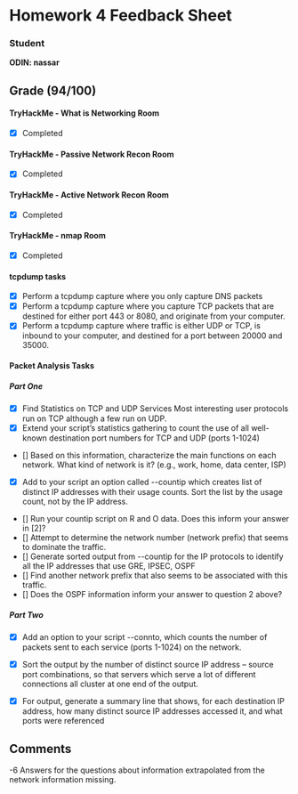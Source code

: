# Homework 4 Feedback Sheet

### Student

**ODIN: nassar**

## Grade (94/100)

#### TryHackMe - What is Networking Room
- [x] Completed

#### TryHackMe - Passive Network Recon Room
- [x] Completed

#### TryHackMe - Active Network Recon Room
- [x] Completed

#### TryHackMe - nmap Room
- [x] Completed

#### tcpdump tasks
- [x] Perform a tcpdump capture where you only capture DNS packets
- [x] Perform a tcpdump capture where you capture TCP packets that are destined for either port 443 or 8080, and originate from your computer.
- [x] Perform a tcpdump capture where traffic is either UDP or TCP, is inbound to your computer, and destined for a port between 20000 and 35000.

#### Packet Analysis Tasks
##### Part One
- [x] Find Statistics on TCP and UDP Services Most interesting user protocols run on TCP although a few run on UDP.
- [x] Extend your script’s statistics gathering to count the use of all well-known destination port numbers for TCP and UDP (ports 1-1024)
- [] Based on this information, characterize the main functions on each network. What kind of network is it? (e.g., work, home, data center, ISP)
- [x] Add to your script an option called --countip which creates list of distinct IP addresses with their usage counts. Sort the list by the usage count, not by the IP address.
- [] Run your countip script on R and O data. Does this inform your answer in [2]?
- [] Attempt to determine the network number (network prefix) that seems to dominate the traffic.
- [] Generate sorted output from --countip for the IP protocols to identify all the IP addresses that use GRE, IPSEC, OSPF
- [] Find another network prefix that also seems to be associated with this traffic.
- [] Does the OSPF information inform your answer to question 2 above?
##### Part Two
- [x] Add an option to your script --connto, which counts the number of packets sent to each service (ports 1-1024) on the network.
- [x] Sort the output by the number of distinct source IP address – source port combinations, so that servers which serve a lot of different connections all cluster at one end of the output.
- [x] For output, generate a summary line that shows, for each destination IP address, how many distinct source IP addresses accessed it, and what ports were referenced


## Comments
-6 Answers for the questions about information extrapolated from the network information missing.